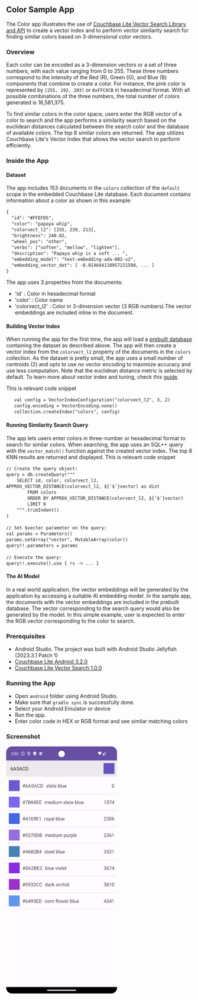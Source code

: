 ## Color Sample App ##

 The Color app illustrates the use of [Couchbase Lite Vector Search Library and API](https://docs.couchbase.com/couchbase-lite/3.2/android/vector-search.html) to create a vector index and to perform vector similarity search for finding similar colors based on 3-dimensional color vectors.

### Overview ###

Each color can be encoded as a 3-dimension vectors or a set of three numbers, with each value ranging from 0 to 255. These three numbers correspond to the intensity of the Red (R), Green (G), and Blue (B) components that combine to create a color. For instance, the pink color is represented by `[255, 192, 203]` or `0xFFC0CB` in hexadecimal format. With all possible combinations of the three numbers, the total number of colors generated is 16,581,375.

 To find similar colors in the color space, users enter the RGB vector of a color to search and the app performs a similarity search based on the euclidean distances calculated between the search color and the database of available colors. The top 8 similar colors are returned. The app utilizes Couchbase Lite's Vector Index that allows the vector search to perform efficiently.

### Inside the App ###

#### Dataset ####

The app includes 153 documents in the `colors` collection of the `default` scope in the embedded Couchbase Lite database. Each document contains information about a color as shown in this example:

```
{
  "id": "#FFEFD5",
  "color": "papaya whip",
  "colorvect_l2": [255, 239, 213],
  "brightness": 240.82,
  "wheel_pos": "other",
  "verbs": ["soften", "mellow", "lighten"],
  "description": "Papaya whip is a soft ... ",
  "embedding_model": "text-embedding-ada-002-v2",
  "embedding_vector_dot": [ -0.014644118957221508, ... ]
}
```
The app uses 3 properties from the documents:

* 'id' : Color in hexadecimal format
* 'color' : Color name
* 'colorvect_l2' : Color in 3-dimension vector (3 RGB numbers).The vector embeddings are included inline in the document.

#### Building Vector Index ####

When running the app for the first time, the app will load a [prebuilt database](https://docs.couchbase.com/couchbase-lite/3.2/android/prebuilt-database.html) containing the dataset as described above. The app will then create a vector index from the `colorvect_l2` property of the documents in the `colors` collection. As the dataset is pretty small, the app uses a small number of centroids (2) and opts to use no vector encoding to maximize accuracy and use less computation. Note that the euclidean distance metric is selected by default. To learn more about vector index and tuning, check this [guide](https://github.com/couchbaselabs/mobile-vector-search/blob/main/docs/Tuning.md).

This is relevant code snippet
```
   val config = VectorIndexConfiguration("colorvect_l2", 3, 2)
   config.encoding = VectorEncoding.none()
   collection.createIndex("colors", config)
```

#### Running Similarity Search Query ####

The app lets users enter colors in three-number or hexadecimal format to search for similar colors. When searching, the app uses an SQL++ query with the `vector_match()` function against the created vector index. The top 8 KNN results are returned and displayed.
This is relevant code snippet

```
// Create the query object:
query = db.createQuery("""
    SELECT id, color, colorvect_l2, APPROX_VECTOR_DISTANCE(colorvect_l2, ${'$'}vector) as dist
        FROM colors
        ORDER BY APPROX_VECTOR_DISTANCE(colorvect_l2, ${'$'}vector)
        LIMIT 8
    """.trimIndent()
)

// Set $vector parameter on the query:
val params = Parameters()
params.setArray("vector", MutableArray(color))
query!!.parameters = params

// Execute the query:
query!!.execute().use { rs -> ... }
```
#### The AI Model ####

 In a real world application, the vector embeddings will be generated by the application by accessing a suitable AI embedding model. In the sample app, the documents with the vector embeddings are included in the prebuilt database. The vector corresponding to the search query would also be generated by the model. In this simple example, user is expected to enter the RGB vector corresponding to the color to search.
 
### Prerequisites ###

* Android Studio.  The project was built with Android Studio Jellyfish (2023.3.1 Patch 1)
* [Couchbase Lite Android 3.2.0](https://docs.couchbase.com/couchbase-lite/3.2/android/gs-install.html)
* [Couchbase Lite Vector Search 1.0.0](https://docs.couchbase.com/couchbase-lite/3.2/android/gs-install.html)

### Running the App ###

* Open `android` folder using Android Studio.
* Make sure that `gradle sync` is successfully done.
* Select your Android Emulator or device
* Run the app.
* Enter color code in HEX or RGB format and see similar matching colors

### Screenshot ###

<img src="images/screenshot.png" width="300"/>
